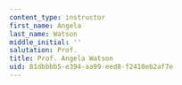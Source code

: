 ```yaml
---
content_type: instructor
first_name: Angela
last_name: Watson
middle_initial: ''
salutation: Prof.
title: Prof. Angela Watson
uid: 81dbbbb5-e394-aa99-eed8-f2410eb2af7e
---
```

